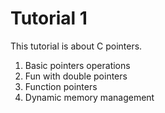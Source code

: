 # Tutorial 1

This tutorial is about C pointers.

1. Basic pointers operations
2. Fun with double pointers
3. Function pointers
4. Dynamic memory management
